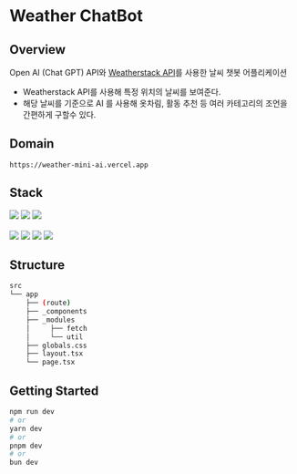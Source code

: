 # Weather ChatBot

## Overview

Open AI (Chat GPT) API와 [Weatherstack API](https://weatherstack.com/documentation)를 사용한 날씨 챗봇 어플리케이션

- Weatherstack API를 사용해 특정 위치의 날씨를 보여준다.
- 해당 날씨를 기준으로 AI 를 사용해 옷차림, 활동 추천 등 여러 카테고리의 조언을 간편하게 구할수 있다.

## Domain

`https://weather-mini-ai.vercel.app`

## Stack

<div>
  <img src="https://img.shields.io/badge/next js 14-000000?style=for-the-badge&logo=nextdotjs&logoColor=#000000">
  <img src="https://img.shields.io/badge/typescript-3178C6?style=for-the-badge&logo=typescript&logoColor=white">
  <img src="https://img.shields.io/badge/tailwind css-06B6D4?style=for-the-badge&logo=tailwindcss&logoColor=white">
</div>
<br/>
<div>
  <img src="https://img.shields.io/badge/axios-5A29E4?style=for-the-badge&logo=axios&logoColor=white">
  <img src="https://img.shields.io/badge/reactquery-FF4154?style=for-the-badge&logo=reactquery&logoColor=white">
  <img src="https://img.shields.io/badge/openai-412991?style=for-the-badge&logo=openai&logoColor=white">
  <img src="https://img.shields.io/badge/zustand-ff7f00?style=for-the-badge&logo=logoColor=white">
</div>

## Structure

```bash
src
└── app
    ├── (route)
    ├── _components
    ├── _modules
    │     ├── fetch
    │     └── util
    ├── globals.css
    ├── layout.tsx
    └── page.tsx
```

## Getting Started

```bash
npm run dev
# or
yarn dev
# or
pnpm dev
# or
bun dev
```
